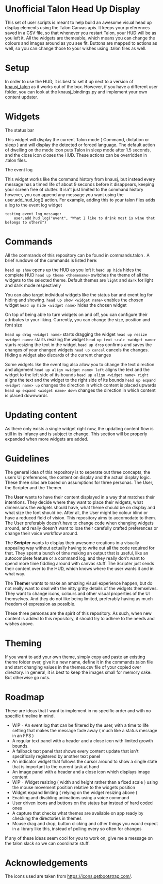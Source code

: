 # Unofficial Talon Head Up Display

This set of user scripts is meant to help build an awesome visual head up display elements using the Talon Canvas apis. 
It keeps your preferences saved in a CSV file, so that whenever you restart Talon, your HUD will be as you left it.
All the widgets are themeable, which means you can change the colours and images around as you see fit.
Buttons are mapped to actions as well, so you can change those to your wishes using .talon files as well.

# Setup

In order to use the HUD, it is best to set it up next to a version of [knausj_talon](https://github.com/knausj85/knausj_talon/) as it works out of the box. 
However, if you have a different user folder, you can look at the knausj_bindings.py and implement your own content updater.

# Widgets

The status bar

This widget will display the current Talon mode ( Command, dictation or sleep ) and will display the detected or forced language.
The default action of dwelling on the mode icon puts Talon in sleep mode after 1.5 seconds, and the close icon closes the HUD. These actions can be overridden in .talon files.

The event log

This widget works like the command history from knausj, but instead every message has a timed life of about 9 seconds before it disappears, keeping your screen free of clutter.
It isn't just limited to the command history however, you can append any message you want using the user.add_hud_log() action.
For example, adding this to your talon files adds a log to the event log widget

```
testing event log message:
	user.add_hud_log("event", "What I like to drink most is wine that belongs to others")
```

# Commands

All the commands of this repository can be found in commands.talon . A brief rundown of the commands is listed here:

`head up show` opens up the HUD as you left it
`head up hide` hides the complete HUD
`head up theme <themename>` switches the theme of all the widgets to the selected theme. Default themes are `light` and `dark` for light and dark mode respectively

You can also target individual widgets like the status bar and event log for hiding and showing. 
`head up show <widget name>` enables the chosen widget
`head up hide <widget name>` hides the chosen widget

On top of being able to turn widgets on and off, you can configure their attributes to your liking.
Currently, you can change the size, position and font size

`head up drag <widget name>` starts dragging the widget
`head up resize <widget name>` starts resizing the widget
`head up text scale <widget name>` starts resizing the text in the widget
`head up drop` confirms and saves the changes of your changed widgets
`head up cancel` cancels the changes. Hiding a widget also discards of the current changes

Some widgets like the event log also allow you to change the text direction and alignment
`head up align <widget name> left` aligns the text and the widget to the left side of its bounds
`head up align <widget name> right` aligns the text and the widget to the right side of its bounds
`head up expand <widget name> up` changes the direction in which content is placed upwards
`head up expand <widget name> down` changes the direction in which content is placed downwards

# Updating content

As there only exists a single widget right now, the updating content flow is still in its infancy and is subject to change.
This section will be properly expanded when more widgets are added.

# Guidelines

The general idea of this repository is to seperate out three concepts, the users UI preferences, the content on display and the actual display logic.
These three silos are based on assumptions for three personas. The User, the Scripter and the Themer.

The **User** wants to have their content displayed in a way that matches their intentions. 
They decide where they want to place their widgets, what dimensions the widgets should have, what theme should be on display and what size the font should be. After all, the User might be colour blind or have a reduced field of vision. This repository aims to accomodate to them.
The User preferably doesn't have to change code when changing widgets around, and really doesn't want to lose their carefully crafted preferences or change their voice workflow around.

The **Scripter** wants to display their awesome creations in a visually appealing way without actually having to write out all the code required for that. They spent a bunch of time making an output that is useful, like an autocomplete feature or a command log, and they really don't want to spend more time fiddling around with canvas stuff.
The Scripter just sends their content over to the HUD, which knows where the user wants it and in what way.

The **Themer** wants to make an amazing visual experience happen, but do not really want to deal with the nitty gritty details of the widgets themselves. They want to change icons, colours and other visual properties of the UI themselves. And they do not like being limited, preferably having as much freedom of expression as possible.

These three personas are the spirit of this repository. As such, when new content is added to this repository, it should try to adhere to the needs and wishes above.

# Theming

If you want to add your own theme, simply copy and paste an existing theme folder over, give it a new name, define it in the commands.talon file and start changing values in the themes.csv file of your copied over directory.
In general, it is best to keep the images small for memory sake. But otherwise go nuts.

# Roadmap

These are ideas that I want to implement in no specific order and with no specific timeline in mind.

- WIP - An event log that can be filtered by the user, with a time to life setting that makes the message fade away ( much like a status message in an FPS )
- A regular text panel with a header and a close icon with limited growth bounds.
- A fallback text panel that shows every content update that isn't specifically registered by another text panel
- An indicator widget that follows the cursor around to show a single state that is important to the current task at hand
- An image panel with a header and a close icon which displays image content
- WIP - Widget resizing ( width and height rather than a fixed scale ) using the mouse movement position relative to the widgets position
- Widget expand limiting ( relying on the widget resizing above )
- Enabling and disabling animations using a voice command
- User driven icons and buttons on the status bar instead of hard coded ones
- A capture that checks what themes are available on app ready by checking the directories in themes
- Mouse drag and drop, button clicking and other things you would expect in a library like this, instead of polling every so often for changes

If any of these ideas seem cool for you to work on, give me a message on the talon slack so we can coordinate stuff.

# Acknowledgements

The icons used are taken from https://icons.getbootstrap.com/.